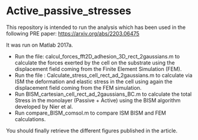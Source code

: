 # Active_passive_stresses

This repository is intended to run the analysis which has been used in
the following PRE paper:
https://arxiv.org/abs/2203.06475

It was run on Matlab 2017a.

+ Run the file: calcul_forces_fft2D_adhesion_3D_rect_2gaussians.m
to calculate the forces exerted by the cell on the substrate using the displacement field coming from the Finite Element Simulation (FEM).
+ Run the file : Calculate_stress_cell_rect_ad_2gaussians.m to calculate via ISM the deformation and elastic stress in the cell using again the displacement field coming from the FEM simulation.
+ Run BISM_cartesian_cell_rect_ad_2gaussians_BC.m to calculate the total Stress in the monolayer (Passive + Active) using the BISM algorithm developed by Nier et al.
+ Run compare_BISM_comsol.m to compare ISM BISM and FEM calculations.


You should finally retrieve the different figures published in the article.





  